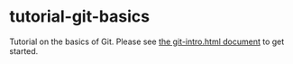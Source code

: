 # tutorial-git-basics

Tutorial on the basics of Git. Please see [the git-intro.html document](https://htmlpreview.github.io/?https://github.com/berkeley-scf/tutorial-git-basics/blob/master/git-intro.html) to get started.

